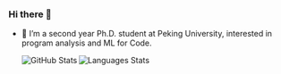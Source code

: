 ### Hi there 🌱

- 🔭 I’m a second year Ph.D. student at Peking University, interested in program analysis and ML for Code.
  
  <img align="left" alt="GitHub Stats" src="https://github-readme-stats.deletememoryyy.vercel.app/api?username=DeleteMemoryyy&show_icons=true&hide_border=true&count_private=true&theme=dark" />
  <img align="left" alt="Languages Stats" src="https://github-readme-stats.deletememoryyy.vercel.app/api/top-langs/?username=DeleteMemoryyy&theme=dark" />

<!--
**DeleteMemoryyy/DeleteMemoryyy** is a ✨ _special_ ✨ repository because its `README.md` (this file) appears on your GitHub profile.

Here are some ideas to get you started:

- 🔭 I’m currently working on ...
- 🌱 I’m currently learning ...
- 👯 I’m looking to collaborate on ...
- 🤔 I’m looking for help with ...
- 💬 Ask me about ...
- 📫 How to reach me: ...
- 😄 Pronouns: ...
- ⚡ Fun fact: ...
-->
